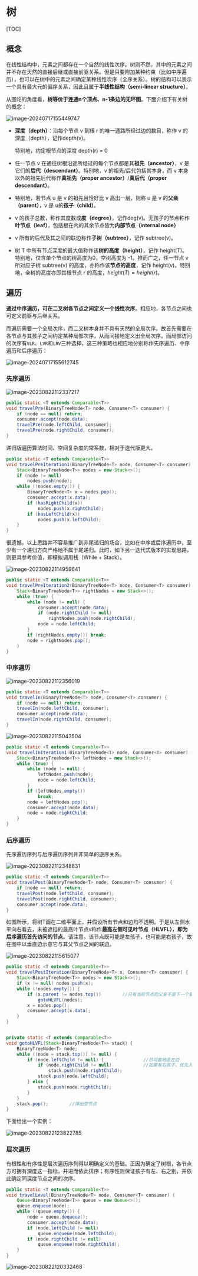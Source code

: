 # 树

[TOC]

## 概念

在线性结构中，元素之间都存在一个自然的线性次序。树则不然，其中的元素之间并不存在天然的直接后继或直接前驱关系。但是只要附加某种约束（比如中序遍历），也可以在树中的元素之间确定某种线性次序（全序关系）。树的结构可以表示一个具有最大元的偏序关系，因此且属于**半线性结构（semi-linear structure）**。

从图论的角度看，**树等价于连通n个顶点、n-1条边的无环图**。下面介绍下有关树的概念：

![image-20240717155449747](./assets/image-20240717155449747.png)

- **深度（depth）**：沿每个节点 v 到根 r 的唯一通路所经过边的数目，称作 v 的深度（depth），记作depth(v)。

  特别地，约定根节点的深度 depth(r) = 0

- 任一节点 v 在通往树根沿途所经过的每个节点都是其**祖先（ancestor）**，v 是它们的**后代（descendant）**。特别地，v 的祖先/后代包括其本身，而 v 本身以外的祖先后代称作**真祖先（proper ancestor）**/**真后代（proper descendant）**。

- 特别地，若节点 u 是 v 的祖先且恰好比 v 高出一层，则称 u 是 v 的**父亲（parent）**，v 是 u的**孩子（child）**。

- v 的孩子总数，称作其度数或**度（degree）**，记作deg(v)。无孩子的节点称作**叶节点（leaf）**，包括根在内的其余节点皆为**内部节点（internal node）**

- v 所有的后代及其之间的联边称作**子树（subtree）**，记作 subtree(v)。

- 树 T 中所有节点深度的最大值称作该**树的高度（height）**，记作 height(T)。特别地，仅含单个节点的树高度为0，空树高度为 -1。推而广之，任一节点 v 所对应子树 subtree(v) 的高度，亦称作该**节点的高度**，记作 height(v)。特别地，全树的高度亦即其根节点 r 的高度，$height(T) = height(r)$。

## 遍历

**通过中序遍历，可在二叉树各节点之间定义一个线性次序**。相应地，各节点之间也可定义前驱与后继关系。

而遍历需要一个全局次序，而二叉树本身并不具有天然的全局次序。故首先需要在各节点与其孩子之间约定某种局部次序，从而间接地定义出全局次序。而局部访问的次序有`VLR`、`LVR`和`LRV`三种选择，这三种策略也相应地分别称作先序遍历、中序遍历和后序遍历：

![image-20240717155612745](./assets/image-20240717155612745.png)

### 先序遍历

![image-20230822112337217](./assets/image-20230822112337217.png)

~~~java
public static <T extends Comparable<T>>
void travelPre(BinaryTreeNode<T> node, Consumer<T> consumer) {
    if (node == null) return;
    consumer.accept(node.data);
    travelPre(node.leftChild, consumer);
    travelPre(node.rightChild, consumer);
}
~~~

递归版遍历算法时间、空间复杂度的常系数，相对于迭代版更大。

~~~java
public static <T extends Comparable<T>>
void travelPreIteration1(BinaryTreeNode<T> node, Consumer<T> consumer) {
    Stack<BinaryTreeNode<T>> nodes = new Stack<>();
    if (node != null)
        nodes.push(node);
    while (!nodes.empty()) {
        BinaryTreeNode<T> x = nodes.pop();
        consumer.accept(x.data);
        if (hasRightChild(x))
            nodes.push(x.rightChild);
        if (hasLeftChild(x))
            nodes.push(x.leftChild);
    }
}
~~~

很遗憾，以上思路并不容易推广到非尾递归的场合，比如在中序或后序遍历中，至少有一个递归方向严格地不属于尾递归。此时，如下另一迭代式版本的实现思路，则更具参考价值，即模拟调用栈（While + Stack）。

![image-20230822114959641](./assets/image-20230822114959641.png)

~~~java
public static <T extends Comparable<T>>
void travelPreIteration2(BinaryTreeNode<T> node, Consumer<T> consumer) {
    Stack<BinaryTreeNode<T>> rightNodes = new Stack<>();
    while (true) {
        while (node != null) {
            consumer.accept(node.data);
            if (node.rightChild != null)
                rightNodes.push(node.rightChild);
            node = node.leftChild;
        }
        if (rightNodes.empty()) break;
        node = rightNodes.pop();
    }
}
~~~



### 中序遍历

![image-20230822112356019](./assets/image-20230822112356019.png)

~~~java
public static <T extends Comparable<T>>
void travelIn(BinaryTreeNode<T> node, Consumer<T> consumer) {
    if (node == null) return;
    travelIn(node.leftChild, consumer);
    consumer.accept(node.data);
    travelIn(node.rightChild, consumer);
}
~~~

![image-20230822115043504](./assets/image-20230822115043504.png)

~~~java
public static <T extends Comparable<T>>
void travelInIteration1(BinaryTreeNode<T> node, Consumer<T> consumer) {
    Stack<BinaryTreeNode<T>> leftNodes = new Stack<>();
    while (true) {
        while (node != null) {
            leftNodes.push(node);
            node = node.leftChild;
        }
        if (leftNodes.empty())
            break;
        node = leftNodes.pop();
        consumer.accept(node.data);
        node = node.rightChild;
    }
}
~~~



### 后序遍历

先序遍历序列与后序遍历序列并非简单的逆序关系。

![image-20230822112348831](./assets/image-20230822112348831.png)

~~~java
public static <T extends Comparable<T>>
void travelPost(BinaryTreeNode<T> node, Consumer<T> consumer) {
    if (node == null) return;
    travelPost(node.leftChild, consumer);
    travelPost(node.rightChild, consumer);
    consumer.accept(node.data);
}
~~~

如图所示，将树T画在二维平面上，并假设所有节点和边均不透明。于是从左侧水平向右看去，未被遮挡的最高叶节点v称作**最高左侧可见叶节点（HLVFL）**，**即为后序遍历首先访问的节点**。请注意，该节点既可能是左孩子，也可能是右孩子，故在图中以垂直边示意它与其父节点之间的联边。

![image-20230822115615077](./assets/image-20230822115615077.png)

~~~java
public static <T extends Comparable<T>>
void travelPostIteration(BinaryTreeNode<T> x, Consumer<T> consumer) {
    Stack<BinaryTreeNode<T>> nodes = new Stack<>();
    if (x != null) nodes.push(x);
    while (!nodes.empty()) {
        if (x.parent != nodes.top())		//只有当前节点的父亲不是下一个要访问的节点，此时要对右子树遍历入栈
            gotoHLVFL(nodes);
        x = nodes.pop();
        consumer.accept(x.data);
    }
}


private static <T extends Comparable<T>>
void gotoHLVFL(Stack<BinaryTreeNode<T>> stack) {
    BinaryTreeNode<T> node;
    while ((node = stack.top()) != null) {
        if (node.leftChild != null) {				//尽可能地走左边
            if (node.rightChild != null)			//如果有右孩子，优先入栈
                stack.push(node.rightChild);
            stack.push(node.leftChild);
        } else {
            stack.push(node.rightChild);
        }
    }
    stack.pop();        //弹出空节点
}
~~~

下面给出一个实例：

![image-20230822123822785](./assets/image-20230822123822785.png)

### 层次遍历

有根性和有序性是层次遍历序列得以明确定义的基础。正因为确定了树根，各节点方可拥有深度这一指标，并进而依此排序；有序性则保证孩子有左、右之别，并依此确定同深度节点之间的次序。

~~~java
public static <T extends Comparable<T>>
void travelLevel(BinaryTreeNode<T> node, Consumer<T> consumer) {
    Queue<BinaryTreeNode<T>> queue = new Queue<>();
    queue.enqueue(node);
    while (!queue.empty()) {
        node = queue.dequeue();
        consumer.accept(node.data);
        if (node.leftChild != null)
            queue.enqueue(node.leftChild);
        if (node.rightChild != null)
            queue.enqueue(node.rightChild);
    }
}
~~~

![image-20230822120332468](./assets/image-20230822120332468.png)